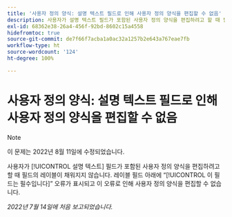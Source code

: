 ```yaml
---
title: '사용자 정의 양식: 설명 텍스트 필드로 인해 사용자 정의 양식을 편집할 수 없음'
description: 사용자가 설명 텍스트 필드가 포함된 사용자 정의 양식을 편집하려고 할 때 필드의 [!UICONTROL 레이블]이 채워지지 않습니다. 레이블 필드 아래에 이 필드는 필수입니다 오류가 표시되고 이 오류로 인해 사용자 정의 양식을 편집할 수 없습니다.
exl-id: 68362e38-26a4-456f-92bd-8602c15a4558
hidefromtoc: true
source-git-commit: de7f66f7acba1a0ac32a1257b2e643a767eae7fb
workflow-type: ht
source-wordcount: '124'
ht-degree: 100%

---
```


# 사용자 정의 양식: 설명 텍스트 필드로 인해 사용자 정의 양식을 편집할 수 없음

>[!NOTE]
>
> 이 문제는 2022년 8월 11일에 수정되었습니다.

사용자가 [!UICONTROL 설명 텍스트] 필드가 포함된 사용자 정의 양식을 편집하려고 할 때 필드의 레이블이 채워지지 않습니다. 레이블 필드 아래에 “[!UICONTROL 이 필드는 필수입니다]” 오류가 표시되고 이 오류로 인해 사용자 정의 양식을 편집할 수 없습니다.

_2022년 7월 14일에 처음 보고되었습니다._
